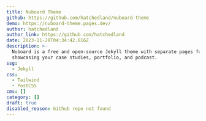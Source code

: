 ```yaml
---
title: Nuboard Theme
github: https://github.com/hatchedland/nuboard-theme
demo: https://nuboard-theme.pages.dev/
author: hatchedland
author_link: https://github.com/hatchedland
date: 2023-11-28T04:34:42.816Z
description: >-
  Nuboard is a free and open-source Jekyll theme with separate pages for
  showcasing your case studies, portfolio, and podcast.
ssg:
  - Jekyll
css:
  - Tailwind
  - PostCSS
cms: []
category: []
draft: true
disabled_reason: Github repo not found
---
```

